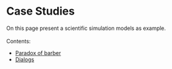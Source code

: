 <h1 id="case_studies">Case Studies</h1>
On this page present a scientific simulation models as example.<br/><br/>
Contents:<br/>
<ul>
  <li><a href="case_studies/barber">Paradox of barber</a></li>
  <li><a href="case_studies/dialogs">Dialogs</a></li>
</ul>
